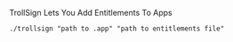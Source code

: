 TrollSign Lets You Add Entitlements To Apps

```
./trollsign "path to .app" "path to entitlements file"
```
